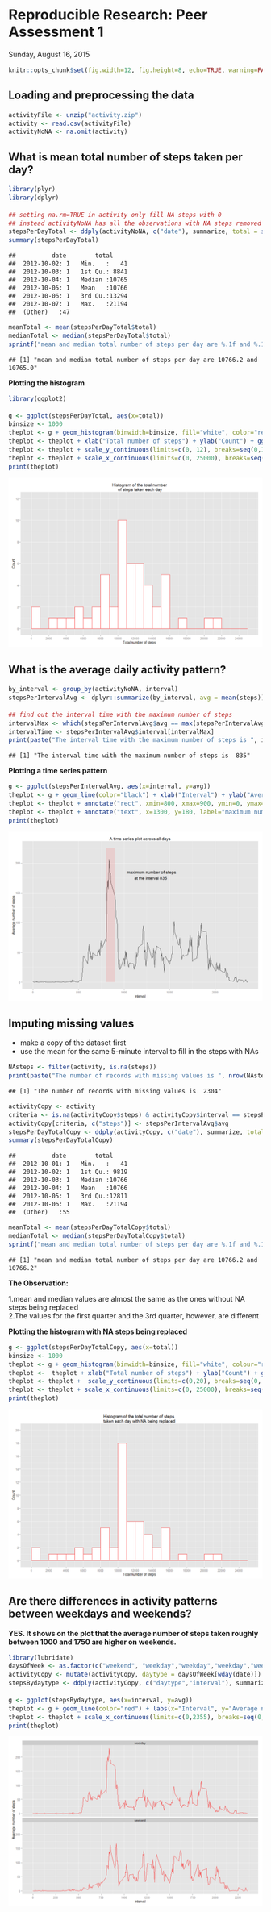 # Reproducible Research: Peer Assessment 1
Sunday, August 16, 2015  


```r
knitr::opts_chunk$set(fig.width=12, fig.height=8, echo=TRUE, warning=FALSE, message=FALSE, fig.path='figure/')
```


## Loading and preprocessing the data

```r
activityFile <- unzip("activity.zip")
activity <- read.csv(activityFile)
activityNoNA <- na.omit(activity)
```




## What is mean total number of steps taken per day?

```r
library(plyr)
library(dplyr)

## setting na.rm=TRUE in activity only fill NA steps with 0
## instead activityNoNA has all the observations with NA steps removed
stepsPerDayTotal <- ddply(activityNoNA, c("date"), summarize, total = sum(steps))
summary(stepsPerDayTotal)
```

```
##          date        total      
##  2012-10-02: 1   Min.   :   41  
##  2012-10-03: 1   1st Qu.: 8841  
##  2012-10-04: 1   Median :10765  
##  2012-10-05: 1   Mean   :10766  
##  2012-10-06: 1   3rd Qu.:13294  
##  2012-10-07: 1   Max.   :21194  
##  (Other)   :47
```

```r
meanTotal <- mean(stepsPerDayTotal$total)
medianTotal <- median(stepsPerDayTotal$total)
sprintf("mean and median total number of steps per day are %.1f and %.1f", meanTotal, medianTotal)
```

```
## [1] "mean and median total number of steps per day are 10766.2 and 10765.0"
```


**Plotting the histogram**

```r
library(ggplot2)

g <- ggplot(stepsPerDayTotal, aes(x=total))
binsize <- 1000
theplot <- g + geom_histogram(binwidth=binsize, fill="white", color="red", origin=0)
theplot <- theplot + xlab("Total number of steps") + ylab("Count") + ggtitle("Histogram of the total number\n of steps taken each day")
theplot <- theplot + scale_y_continuous(limits=c(0, 12), breaks=seq(0,12,2))
theplot <- theplot + scale_x_continuous(limits=c(0, 25000), breaks=seq(0,25000,2000))
print(theplot)
```

![](figure/plotHist-1.png) 



## What is the average daily activity pattern?

```r
by_interval <- group_by(activityNoNA, interval)
stepsPerIntervalAvg <- dplyr::summarize(by_interval, avg = mean(steps))

## find out the interval time with the maximum number of steps
intervalMax <- which(stepsPerIntervalAvg$avg == max(stepsPerIntervalAvg$avg))
intervalTime <- stepsPerIntervalAvg$interval[intervalMax]
print(paste("The interval time with the maximum number of steps is ", intervalTime))
```

```
## [1] "The interval time with the maximum number of steps is  835"
```
**Plotting a time series pattern**

```r
g <- ggplot(stepsPerIntervalAvg, aes(x=interval, y=avg))
theplot <- g + geom_line(color="black") + xlab("Interval") + ylab("Average number of steps") + ggtitle("A time series plot across all days")
theplot <- theplot + annotate("rect", xmin=800, xmax=900, ymin=0, ymax=225, alpha=.1,fill="red")
theplot <- theplot + annotate("text", x=1300, y=180, label="maximum number of steps\nat the interval 835 ")
print(theplot)
```

![](figure/plotPattern-1.png) 


## Imputing missing values
- make a copy of the dataset first
- use the mean for the same 5-minute interval to fill in the steps with NAs


```r
NAsteps <- filter(activity, is.na(steps))
print(paste("The number of records with missing values is ", nrow(NAsteps)))
```

```
## [1] "The number of records with missing values is  2304"
```

```r
activityCopy <- activity
criteria <- is.na(activityCopy$steps) & activityCopy$interval == stepsPerIntervalAvg$interval
activityCopy[criteria, c("steps")] <- stepsPerIntervalAvg$avg
stepsPerDayTotalCopy <- ddply(activityCopy, c("date"), summarize, total = sum(steps))
summary(stepsPerDayTotalCopy)
```

```
##          date        total      
##  2012-10-01: 1   Min.   :   41  
##  2012-10-02: 1   1st Qu.: 9819  
##  2012-10-03: 1   Median :10766  
##  2012-10-04: 1   Mean   :10766  
##  2012-10-05: 1   3rd Qu.:12811  
##  2012-10-06: 1   Max.   :21194  
##  (Other)   :55
```

```r
meanTotal <- mean(stepsPerDayTotalCopy$total)
medianTotal <- median(stepsPerDayTotalCopy$total)
sprintf("mean and median total number of steps per day are %.1f and %.1f", meanTotal, medianTotal)
```

```
## [1] "mean and median total number of steps per day are 10766.2 and 10766.2"
```
**The Observation:**  

1.mean and median values are almost the same as the ones without NA steps being replaced  
2.The values for the first quarter and the 3rd quarter, however, are different


**Plotting the histogram with NA steps being replaced**

```r
g <- ggplot(stepsPerDayTotalCopy, aes(x=total))
binsize <- 1000
theplot <- g + geom_histogram(binwidth=binsize, fill="white", colour="red", origin=0)
theplot <-  theplot + xlab("Total number of steps") + ylab("Count") + ggtitle("Histogram of the total number of steps \ntaken each day with NA being replaced")
theplot <- theplot +  scale_y_continuous(limits=c(0,20), breaks=seq(0, 20, 2)) 
theplot <- theplot + scale_x_continuous(limits=c(0, 25000), breaks=seq(0,25000,2000))
print(theplot)
```

![](figure/plotHistReplaced-1.png) 



## Are there differences in activity patterns between weekdays and weekends?
**YES. It shows on the plot that the average number of steps taken roughly between 1000 and 1750 are higher on weekends.**


```r
library(lubridate)
daysOfWeek <- as.factor(c("weekend", "weekday","weekday","weekday","weekday","weekday", "weekend"))
activityCopy <- mutate(activityCopy, daytype = daysOfWeek[wday(date)])
stepsBydaytype <- ddply(activityCopy, c("daytype","interval"), summarize, avg = mean(steps))

g <- ggplot(stepsBydaytype, aes(x=interval, y=avg))
theplot <- g + geom_line(color="red") + labs(x="Interval", y="Average number of steps") + facet_wrap(~daytype, nrow=2)
theplot <- theplot + scale_x_continuous(limits=c(0,2355), breaks=seq(0, 2355, 250))
print(theplot)
```

![](figure/plotPanel-1.png) 
